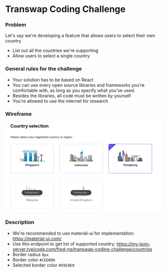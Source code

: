 # Transwap Coding Challenge

### Problem
Let's say we're developing a feature that allows users to select their own country
  - List out all the countries we're supporting 
  - Allow users to select a single country

### General rules for the challenge
- Your solution has to be based on React
- You can use every open source libraries and frameworks you’re comfortable with, as
long as you specify what you’ve used.
- Besides the libraries, all code must be written by yourself
- You’re allowed to use the internet for research
 
### Wireframe

[![N|Solid](https://raw.githubusercontent.com/fred-ng/transwap-coding-challenge/main/assets/images/wireframe.png)](https://raw.githubusercontent.com/fred-ng/transwap-coding-challenge/main/assets/images/wireframe.png)

### Description
- We're recommended to use material-ui for implementation: https://material-ui.com/
- Use this endpoint to get list of supported country: https://my-json-server.typicode.com/fred-ng/transwap-coding-challenge/countries
- Border radius `8px`
- Border color `#CED0D6`
- Selected border color `#5954E9`
